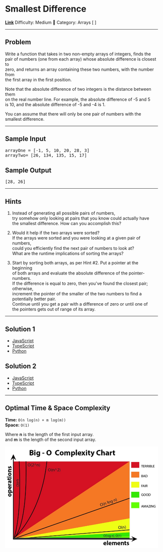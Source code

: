 # Smallest Difference

[**Link**](https://www.algoexpert.io/questions/Smallest%20Difference)
Difficulty: Medium 🔵
Category: Arrays [ ]

---

## Problem

Write a function that takes in two non-empty arrays of integers, finds the  
pair of numbers (one from each array) whose absolute difference is closest to  
zero, and returns an array containing these two numbers, with the number from  
the first array in the first position.

Note that the absolute difference of two integers is the distance between them  
on the real number line. For example, the absolute difference of -5 and 5  
is 10, and the absolute difference of -5 and -4 is 1.

You can assume that there will only be one pair of numbers with the smallest
difference.

---

## Sample Input

<pre>arrayOne = [-1, 5, 10, 20, 28, 3]
arrayTwo= [26, 134, 135, 15, 17]
</pre>

## Sample Output

<pre>[28, 26]</pre>

---

## **Hints**

1. Instead of generating all possible pairs of numbers,  
   try somehow only looking at pairs that you know could actually have  
   the smallest difference. How can you accomplish this?

2. Would it help if the two arrays were sorted?  
   If the arrays were sorted and you were looking at a given pair of numbers,  
   could you efficiently find the next pair of numbers to look at?  
   What are the runtime implications of sorting the arrays?

3. Start by sorting both arrays, as per Hint #2. Put a pointer at the beginning  
   of both arrays and evaluate the absolute difference of the pointer-numbers.  
   If the difference is equal to zero, then you've found the closest pair; otherwise,  
   increment the pointer of the smaller of the two numbers to find a potentially better pair.  
   Continue until you get a pair with a difference of zero or until one of  
   the pointers gets out of range of its array.

---

## Solution 1

- [JavaScript](./solution_1/insertion-sort.js)
- [TypeScript](./solution_1/insertion-sort.ts)
- [Python](./solution_1/insertion-sort.py)

## Solution 2

- [JavaScript]()
- [TypeScript]()
- [Python]()

---

## Optimal Time & Space Complexity

**Time:** `O(n log(n) + m log(m))`  
**Space:** `O(1)`

Where **n** is the length of the first input array.  
and **m** is the length of the second input array.

<img src="../../assets/big-o-complexity-chart.jpg" style="width: 600px"/>

